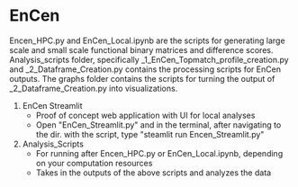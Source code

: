 EnCen
=====
 Encen_HPC.py and EnCen_Local.ipynb are the scripts for generating large scale and small scale functional binary matrices and difference scores. Analysis_scripts folder, specifically _1_EnCen_Topmatch_profile_creation.py and _2_Dataframe_Creation.py contains the processing scripts for EnCen outputs. The graphs folder contains the scripts for turning the output of _2_Dataframe_Creation.py into visualizations. 

1) EnCen Streamlit
   - Proof of concept web application with UI for local analyses
   - Open "EnCen_Streamlit.py" and in the terminal, after navigating to the dir. with the script, type "steamlit run Encen_Streamlit.py"
2) Analysis_Scripts
   - For running after Encen_HPC.py or EnCen_Local.ipynb, depending on your computation resources
   - Takes in the outputs of the above scripts and analyzes the data 

 
